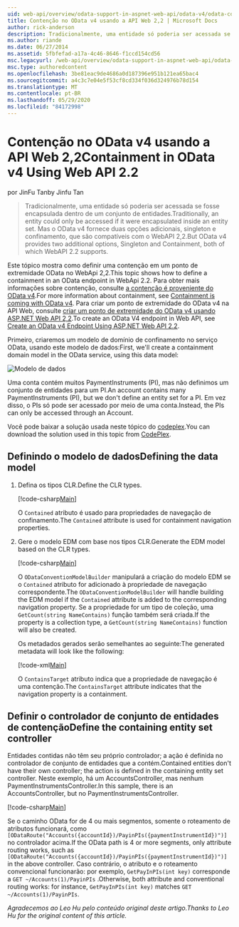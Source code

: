 ```yaml
---
uid: web-api/overview/odata-support-in-aspnet-web-api/odata-v4/odata-containment-in-web-api-22
title: Contenção no OData v4 usando a API Web 2,2 | Microsoft Docs
author: rick-anderson
description: Tradicionalmente, uma entidade só poderia ser acessada se fosse encapsulada dentro de um conjunto de entidades. Mas o OData v4 fornece duas opções adicionais, singleton e con...
ms.author: riande
ms.date: 06/27/2014
ms.assetid: 5fbfefad-a17a-4c46-8646-f1ccd154cd56
msc.legacyurl: /web-api/overview/odata-support-in-aspnet-web-api/odata-v4/odata-containment-in-web-api-22
msc.type: authoredcontent
ms.openlocfilehash: 3be81eac9de4686a0d187396e951b121ea65bac4
ms.sourcegitcommit: a4c3c7e04e5f53cf8cd334f036d324976b78d154
ms.translationtype: MT
ms.contentlocale: pt-BR
ms.lasthandoff: 05/29/2020
ms.locfileid: "84172998"
---
```

# <a name="containment-in-odata-v4-using-web-api-22"></a><span data-ttu-id="1be49-104">Contenção no OData v4 usando a API Web 2,2</span><span class="sxs-lookup"><span data-stu-id="1be49-104">Containment in OData v4 Using Web API 2.2</span></span>

<span data-ttu-id="1be49-105">por JinFu Tan</span><span class="sxs-lookup"><span data-stu-id="1be49-105">by Jinfu Tan</span></span>

> <span data-ttu-id="1be49-106">Tradicionalmente, uma entidade só poderia ser acessada se fosse encapsulada dentro de um conjunto de entidades.</span><span class="sxs-lookup"><span data-stu-id="1be49-106">Traditionally, an entity could only be accessed if it were encapsulated inside an entity set.</span></span> <span data-ttu-id="1be49-107">Mas o OData v4 fornece duas opções adicionais, singleton e confinamento, que são compatíveis com o WebAPI 2,2.</span><span class="sxs-lookup"><span data-stu-id="1be49-107">But OData v4 provides two additional options, Singleton and Containment, both of which WebAPI 2.2 supports.</span></span>

<span data-ttu-id="1be49-108">Este tópico mostra como definir uma contenção em um ponto de extremidade OData no WebApi 2,2.</span><span class="sxs-lookup"><span data-stu-id="1be49-108">This topic shows how to define a containment in an OData endpoint in WebApi 2.2.</span></span> <span data-ttu-id="1be49-109">Para obter mais informações sobre contenção, consulte [a contenção é proveniente do OData v4](https://devblogs.microsoft.com/odata/tutorial-sample-containment-is-coming-with-odata-v4/).</span><span class="sxs-lookup"><span data-stu-id="1be49-109">For more information about containment, see [Containment is coming with OData v4](https://devblogs.microsoft.com/odata/tutorial-sample-containment-is-coming-with-odata-v4/).</span></span> <span data-ttu-id="1be49-110">Para criar um ponto de extremidade do OData v4 na API Web, consulte [criar um ponto de extremidade do OData v4 usando ASP.NET Web API 2,2](create-an-odata-v4-endpoint.md).</span><span class="sxs-lookup"><span data-stu-id="1be49-110">To create an OData V4 endpoint in Web API, see [Create an OData v4 Endpoint Using ASP.NET Web API 2.2](create-an-odata-v4-endpoint.md).</span></span>

<span data-ttu-id="1be49-111">Primeiro, criaremos um modelo de domínio de confinamento no serviço OData, usando este modelo de dados:</span><span class="sxs-lookup"><span data-stu-id="1be49-111">First, we'll create a containment domain model in the OData service, using this data model:</span></span>

![Modelo de dados](odata-containment-in-web-api-22/_static/image1.png)

<span data-ttu-id="1be49-113">Uma conta contém muitos PaymentInstruments (PI), mas não definimos um conjunto de entidades para um PI.</span><span class="sxs-lookup"><span data-stu-id="1be49-113">An account contains many PaymentInstruments (PI), but we don't define an entity set for a PI.</span></span> <span data-ttu-id="1be49-114">Em vez disso, o PIs só pode ser acessado por meio de uma conta.</span><span class="sxs-lookup"><span data-stu-id="1be49-114">Instead, the PIs can only be accessed through an Account.</span></span>

<span data-ttu-id="1be49-115">Você pode baixar a solução usada neste tópico do [codeplex](https://aspnet.codeplex.com/SourceControl/latest#Samples/WebApi/OData/v4/ODataContainmentSample/).</span><span class="sxs-lookup"><span data-stu-id="1be49-115">You can download the solution used in this topic from [CodePlex](https://aspnet.codeplex.com/SourceControl/latest#Samples/WebApi/OData/v4/ODataContainmentSample/).</span></span>

## <a name="defining-the-data-model"></a><span data-ttu-id="1be49-116">Definindo o modelo de dados</span><span class="sxs-lookup"><span data-stu-id="1be49-116">Defining the data model</span></span>

1. <span data-ttu-id="1be49-117">Defina os tipos CLR.</span><span class="sxs-lookup"><span data-stu-id="1be49-117">Define the CLR types.</span></span>

    [!code-csharp[Main](odata-containment-in-web-api-22/samples/sample1.cs)]

    <span data-ttu-id="1be49-118">O `Contained` atributo é usado para propriedades de navegação de confinamento.</span><span class="sxs-lookup"><span data-stu-id="1be49-118">The `Contained` attribute is used for containment navigation properties.</span></span>
2. <span data-ttu-id="1be49-119">Gere o modelo EDM com base nos tipos CLR.</span><span class="sxs-lookup"><span data-stu-id="1be49-119">Generate the EDM model based on the CLR types.</span></span>

    [!code-csharp[Main](odata-containment-in-web-api-22/samples/sample2.cs)]

    <span data-ttu-id="1be49-120">O `ODataConventionModelBuilder` manipulará a criação do modelo EDM se o `Contained` atributo for adicionado à propriedade de navegação correspondente.</span><span class="sxs-lookup"><span data-stu-id="1be49-120">The `ODataConventionModelBuilder` will handle building the EDM model if the `Contained` attribute is added to the corresponding navigation property.</span></span> <span data-ttu-id="1be49-121">Se a propriedade for um tipo de coleção, uma `GetCount(string NameContains)` função também será criada.</span><span class="sxs-lookup"><span data-stu-id="1be49-121">If the property is a collection type, a `GetCount(string NameContains)` function will also be created.</span></span>

    <span data-ttu-id="1be49-122">Os metadados gerados serão semelhantes ao seguinte:</span><span class="sxs-lookup"><span data-stu-id="1be49-122">The generated metadata will look like the following:</span></span>

    [!code-xml[Main](odata-containment-in-web-api-22/samples/sample3.xml?highlight=10)]

    <span data-ttu-id="1be49-123">O `ContainsTarget` atributo indica que a propriedade de navegação é uma contenção.</span><span class="sxs-lookup"><span data-stu-id="1be49-123">The `ContainsTarget` attribute indicates that the navigation property is a containment.</span></span>

## <a name="define-the-containing-entity-set-controller"></a><span data-ttu-id="1be49-124">Definir o controlador de conjunto de entidades de contenção</span><span class="sxs-lookup"><span data-stu-id="1be49-124">Define the containing entity set controller</span></span>

<span data-ttu-id="1be49-125">Entidades contidas não têm seu próprio controlador; a ação é definida no controlador de conjunto de entidades que a contém.</span><span class="sxs-lookup"><span data-stu-id="1be49-125">Contained entities don't have their own controller; the action is defined in the containing entity set controller.</span></span> <span data-ttu-id="1be49-126">Neste exemplo, há um AccountsController, mas nenhum PaymentInstrumentsController.</span><span class="sxs-lookup"><span data-stu-id="1be49-126">In this sample, there is an AccountsController, but no PaymentInstrumentsController.</span></span>

[!code-csharp[Main](odata-containment-in-web-api-22/samples/sample4.cs)]

<span data-ttu-id="1be49-127">Se o caminho OData for de 4 ou mais segmentos, somente o roteamento de atributos funcionará, como `[ODataRoute("Accounts({accountId})/PayinPIs({paymentInstrumentId})")]` no controlador acima.</span><span class="sxs-lookup"><span data-stu-id="1be49-127">If the OData path is 4 or more segments, only attribute routing works, such as `[ODataRoute("Accounts({accountId})/PayinPIs({paymentInstrumentId})")]` in the above controller.</span></span> <span data-ttu-id="1be49-128">Caso contrário, o atributo e o roteamento convencional funcionarão: por exemplo, `GetPayInPIs(int key)` corresponde a `GET ~/Accounts(1)/PayinPIs` .</span><span class="sxs-lookup"><span data-stu-id="1be49-128">Otherwise, both attribute and conventional routing works: for instance, `GetPayInPIs(int key)` matches `GET ~/Accounts(1)/PayinPIs`.</span></span>

<span data-ttu-id="1be49-129">*Agradecemos ao Leo Hu pelo conteúdo original deste artigo.*</span><span class="sxs-lookup"><span data-stu-id="1be49-129">*Thanks to Leo Hu for the original content of this article.*</span></span>
